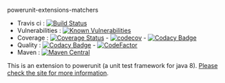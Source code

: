 powerunit-extensions-matchers


* Travis ci : [![Build Status](https://travis-ci.org/powerunit/powerunit-extensions-matchers.svg?branch=master)](https://travis-ci.org/powerunit/powerunit-extensions-matchers)
* Vulnerabilities : [![Known Vulnerabilities](https://snyk.io/test/github/powerunit/powerunit-extensions-matchers/badge.svg?targetFile=pom.xml)](https://snyk.io/test/github/powerunit/powerunit-extensions-matchers?targetFile=pom.xml)
* Coverage : [![Coverage Status](https://coveralls.io/repos/github/boretti/powerunit-extensions-matchers/badge.svg?branch=master)](https://coveralls.io/github/boretti/powerunit-extensions-matchers?branch=master) - [![codecov](https://codecov.io/gh/powerunit/powerunit-extensions-matchers/branch/master/graph/badge.svg)](https://codecov.io/gh/powerunit/powerunit-extensions-matchers) - [![Codacy Badge](https://api.codacy.com/project/badge/Coverage/54e6f34a650147e48b1864a420695a1c)](https://www.codacy.com/app/mathieu.boretti/powerunit-extensions-matchers?utm_source=github.com&utm_medium=referral&utm_content=powerunit/powerunit-extensions-matchers&utm_campaign=Badge_Coverage)
* Quality : [![Codacy Badge](https://api.codacy.com/project/badge/Grade/54e6f34a650147e48b1864a420695a1c)](https://www.codacy.com/app/mathieu.boretti/powerunit-extensions-matchers?utm_source=github.com&amp;utm_medium=referral&amp;utm_content=powerunit/powerunit-extensions-matchers&amp;utm_campaign=Badge_Grade) - [![CodeFactor](https://www.codefactor.io/repository/github/powerunit/powerunit-extensions-matchers/badge)](https://www.codefactor.io/repository/github/powerunit/powerunit-extensions-matchers)
* Maven : [![Maven Central](https://maven-badges.herokuapp.com/maven-central/ch.powerunit.extensions/powerunit-extensions-matchers/badge.svg)](https://maven-badges.herokuapp.com/maven-central/ch.powerunit.extensions/powerunit-extensions-matchers)


This is an extension to powerunit (a unit test framework for java 8). [Please check the site for more information](http://powerunit.github.io/powerunit-extensions-matchers/).
